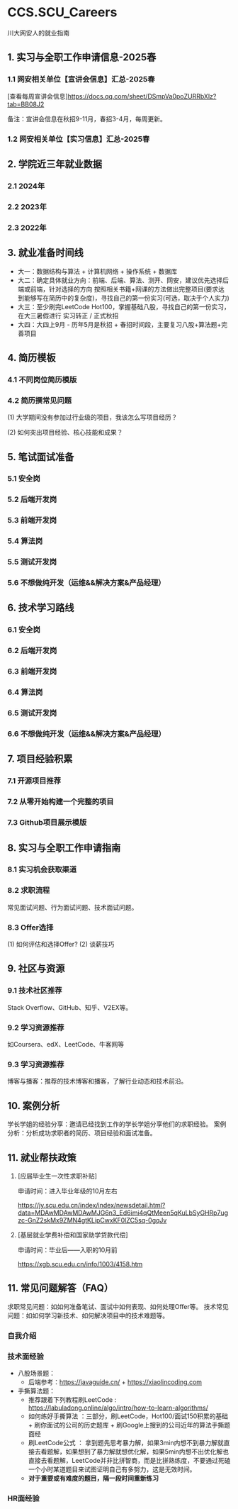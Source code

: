 # CCS.SCU_Careers
川大网安人的就业指南

## 1. 实习与全职工作申请信息-2025春
### 1.1 网安相关单位【宣讲会信息】汇总-2025春
[查看每周宣讲会信息]https://docs.qq.com/sheet/DSmpVa0poZURRbXlz?tab=BB08J2

备注：宣讲会信息在秋招9-11月，春招3-4月，每周更新。

### 1.2 网安相关单位【实习信息】汇总-2025春



## 2. 学院近三年就业数据

### 2.1 2024年



### 2.2 2023年

### 2.3 2022年

## 3. 就业准备时间线

- 大一：数据结构与算法 + 计算机网络 + 操作系统 + 数据库
- 大二：确定具体就业方向：前端、后端、算法、测开、网安，建议优先选择后端或前端，针对选择的方向 按照相关书籍+网课的方法做出完整项目(要求达到能够写在简历中的复杂度)，寻找自己的第一份实习(可选，取决于个人实力)
- 大三：至少刷完LeetCode Hot100，掌握基础八股，寻找自己的第一份实习，在大三暑假进行 实习转正 / 正式秋招
- 大四：大四上9月 - 历年5月是秋招 + 春招时间段，主要复习八股+算法题+完善项目

## 4. 简历模板
### 4.1 不同岗位简历模版

### 4.2 简历撰常见问题
(1) 大学期间没有参加过行业级的项目，我该怎么写项目经历？

(2) 如何突出项目经验、核心技能和成果？

## 5. 笔试面试准备
### 5.1 安全岗

### 5.2 后端开发岗

### 5.3 前端开发岗

### 5.4 算法岗

### 5.5 测试开发岗

### 5.6 不想做纯开发（运维&&解决方案&产品经理）

## 6. 技术学习路线
### 6.1 安全岗

### 6.2 后端开发岗

### 6.3 前端开发岗

### 6.4 算法岗

### 6.5 测试开发岗

### 6.6 不想做纯开发（运维&&解决方案&产品经理）


## 7. 项目经验积累
### 7.1 开源项目推荐

### 7.2 从零开始构建一个完整的项目

### 7.3 Github项目展示模版

## 8. 实习与全职工作申请指南
### 8.1 实习机会获取渠道

### 8.2 求职流程
常见面试问题、行为面试问题、技术面试问题。

### 8.3 Offer选择
(1) 如何评估和选择Offer?
(2) 谈薪技巧


## 9. 社区与资源
### 9.1 技术社区推荐
Stack Overflow、GitHub、知乎、V2EX等。

### 9.2 学习资源推荐
如Coursera、edX、LeetCode、牛客网等

### 9.3 学习资源推荐
博客与播客：推荐的技术博客和播客，了解行业动态和技术前沿。

## 10. 案例分析
学长学姐的经验分享：邀请已经找到工作的学长学姐分享他们的求职经验。
案例分析：分析成功求职者的简历、项目经验和面试准备。

## 11. 就业帮扶政策
1. [应届毕业生一次性求职补贴]

   申请时间：进入毕业年级的10月左右
   
    https://jy.scu.edu.cn/index/index/newsdetail.html?data=MDAwMDAwMDAwMJG6n3_Ed6imi4qQtMeen5qKuLbSyGHRp7ugzc-GnZ2skMx9ZMN4gtKLipCwxKF0lZC5sq-0gqJv
   
3. [基层就业学费补偿和国家助学贷款代偿]

   申请时间：毕业后——入职的10月前

   https://xgb.scu.edu.cn/info/1003/4158.htm


## 11. 常见问题解答（FAQ）
求职常见问题：如如何准备笔试、面试中如何表现、如何处理Offer等。
技术常见问题：如如何学习新技术、如何解决项目中的技术难题等。


### 自我介绍

### 技术面经验

- 八股场景题：
  - 后端参考：<https://javaguide.cn/> + <https://xiaolincoding.com>
- 手撕算法题：
  - 推荐跟着下列教程刷LeetCode : <https://labuladong.online/algo/intro/how-to-learn-algorithms/>
  - 如何练好手撕算法 ：三部分，刷LeetCode，Hot100/面试150积累的基础 + 刷你面试的公司的历史题库 + 刷Google上搜到的公司近年的算法手撕题面经
  - 刷LeetCode公式 ： 拿到题先思考暴力解，如果3min内想不到暴力解就直接去看题解，如果想到了暴力解就想优化解，如果5min内想不出优化解也直接去看题解，LeetCode并非比拼智商，而是比拼熟练度，不要通过死磕一个小时某道题目来试图证明自己有多努力，这是无效时间。
  - **对于重要或有难度的题目，隔一段时间重新练习**

### HR面经验






